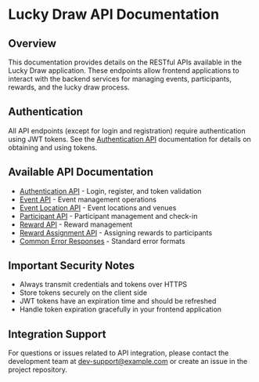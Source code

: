# Lucky Draw API Documentation

## Overview

This documentation provides details on the RESTful APIs available in the Lucky Draw application. These endpoints allow frontend applications to interact with the backend services for managing events, participants, rewards, and the lucky draw process.

## Authentication

All API endpoints (except for login and registration) require authentication using JWT tokens. See the [Authentication API](./Authentication_API.md) documentation for details on obtaining and using tokens.

## Available API Documentation

- [Authentication API](./Authentication_API.md) - Login, register, and token validation
- [Event API](./Event_API.md) - Event management operations
- [Event Location API](./EventLocation_API.md) - Event locations and venues
- [Participant API](./Participant_API.md) - Participant management and check-in
- [Reward API](./Reward_API.md) - Reward management
- [Reward Assignment API](./RewardAssignment_API.md) - Assigning rewards to participants
- [Common Error Responses](./Error_Responses.md) - Standard error formats

## Important Security Notes

- Always transmit credentials and tokens over HTTPS
- Store tokens securely on the client side
- JWT tokens have an expiration time and should be refreshed
- Handle token expiration gracefully in your frontend application

## Integration Support

For questions or issues related to API integration, please contact the development team at dev-support@example.com or create an issue in the project repository.
